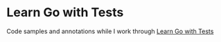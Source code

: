 # Learn Go with Tests

Code samples and annotations while I work through [Learn Go with Tests](https://quii.gitbook.io/learn-go-with-tests/)